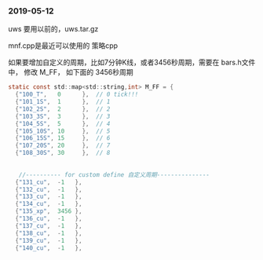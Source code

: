 ### 2019-05-12
uws 要用以前的，uws.tar.gz

mnf.cpp是最近可以使用的 策略cpp

如果要增加自定义的周期，比如7分钟K线，或者3456秒周期，需要在 bars.h文件中， 修改 M_FF， 如下面的 3456秒周期

```c
static const std::map<std::string,int> M_FF = {
  {"100_T",   0      },  // 0 tick!!!
  {"101_1S",  1      },  // 1
  {"102_2S",  2      },  // 2
  {"103_3S",  3      },  // 3
  {"104_5S",  5      },  // 4
  {"105_10S", 10     },  // 5
  {"106_15S", 15     },  // 6
  {"107_20S", 20     },  // 7
  {"108_30S", 30     },  // 8
  
  
   //---------- for custom define 自定义周期---------------
  {"131_cu",  -1   },
  {"132_cu",  -1   },
  {"133_cu",  -1   },
  {"134_cu",  -1   },
  {"135_xp",  3456 },
  {"136_cu",  -1   },
  {"137_cu",  -1   },
  {"138_cu",  -1   },
  {"139_cu",  -1   },
  {"140_cu",  -1   },

```
